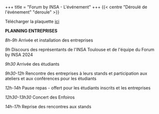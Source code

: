 +++
title = "Forum by INSA - L'événement"
+++
{{< centre "Déroulé de l'événement" "deroule" >}}

Télécharger la plaquette [ici](https://drive.google.com/file/d/1GCnPScfsOKKbcAKk_FpbK0nypGpVKsw0/view?usp=drive_link)


**PLANNING ENTREPRISES**


*8h-9h*           Arrivée et installation des entreprises


*9h*              Discours des représentants de l'INSA Toulouse et de l'équipe du Forum by INSA 2024


*9h30*            Arrivée des étudiants


*9h30-12h*        Rencontre des entreprises à leurs stands et participation aux ateliers et aux conférences pour les étudiants


*12h-14h*         Pause repas - offert pour les étudiants inscrits et les entreprises


*12h30-13h30*     Concert des Enfoiros


*14h-17h*         Reprise des rencontres aux stands



<!--
-[Déroulé](#deroule)
-[Planning](#planning)


{{< centre "Déroulé" "deroule" >}}

Télécharger la plaquette [ici](https://drive.google.com/file/d/1GCnPScfsOKKbcAKk_FpbK0nypGpVKsw0/view?usp=drive_link)

{{< paragraph-with-image-right
    title="Planning"
    src="/images/planning_entreprises.png">}}

Planning pour les entreprises :

{{</ paragraph-with-image-right >}}
-->








